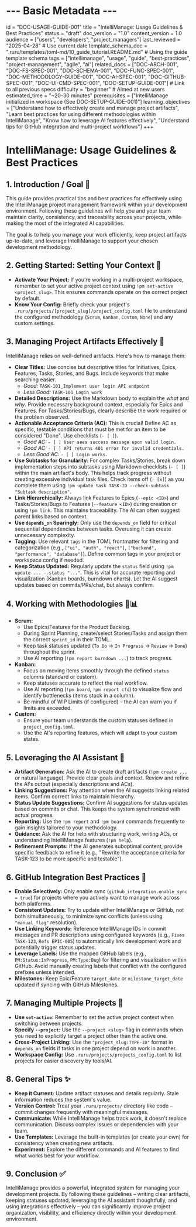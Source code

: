 # --- Basic Metadata ---
id = "DOC-USAGE-GUIDE-001"
title = "IntelliManage: Usage Guidelines & Best Practices"
status = "draft"
doc_version = "1.0"
content_version = 1.0
audience = ["users", "developers", "project_managers"]
last_reviewed = "2025-04-28" # Use current date
template_schema_doc = ".ruru/templates/toml-md/10_guide_tutorial.README.md" # Using the guide template schema
tags = ["intellimanage", "usage", "guide", "best-practices", "project-management", "agile", "ai"]
related_docs = ["DOC-ARCH-001", "DOC-FS-SPEC-001", "DOC-SCHEMA-001", "DOC-FUNC-SPEC-001", "DOC-METHODOLOGY-GUIDE-001", "DOC-AI-SPEC-001", "DOC-GITHUB-SPEC-001", "DOC-UI-CMD-SPEC-001", "DOC-SETUP-GUIDE-001"] # Link to all previous specs
difficulty = "beginner" # Aimed at new users
estimated_time = "~20-30 minutes"
prerequisites = ["IntelliManage initialized in workspace (See DOC-SETUP-GUIDE-001)"]
learning_objectives = ["Understand how to effectively create and manage project artifacts", "Learn best practices for using different methodologies within IntelliManage", "Know how to leverage AI features effectively", "Understand tips for GitHub integration and multi-project workflows"]
+++

# IntelliManage: Usage Guidelines & Best Practices

## 1. Introduction / Goal 🎯

This guide provides practical tips and best practices for effectively using the IntelliManage project management framework within your development environment. Following these guidelines will help you and your team maintain clarity, consistency, and traceability across your projects, while making the most of the integrated AI capabilities.

The goal is to help you manage your work efficiently, keep project artifacts up-to-date, and leverage IntelliManage to support your chosen development methodology.

## 2. Getting Started: Setting Your Context 📌

*   **Activate Your Project:** If you're working in a multi-project workspace, remember to set your active project context using `!pm set-active <project_slug>`. This ensures commands operate on the correct project by default.
*   **Know Your Config:** Briefly check your project's `.ruru/projects/[project_slug]/project_config.toml` file to understand the configured methodology (`Scrum`, `Kanban`, `Custom`, `None`) and any custom settings.

## 3. Managing Project Artifacts Effectively 📝

IntelliManage relies on well-defined artifacts. Here's how to manage them:

*   **Clear Titles:** Use concise but descriptive titles for Initiatives, Epics, Features, Tasks, Stories, and Bugs. Include keywords that make searching easier.
    *   *Good:* `TASK-101_Implement user login API endpoint`
    *   *Less Good:* `TASK-101_Login work`
*   **Detailed Descriptions:** Use the Markdown body to explain the *what* and *why*. Provide necessary background context, especially for Epics and Features. For Tasks/Stories/Bugs, clearly describe the work required or the problem observed.
*   **Actionable Acceptance Criteria (AC):** This is crucial! Define AC as specific, testable conditions that must be met for an item to be considered "Done". Use checklists (`- [ ]`).
    *   *Good AC:* `- [ ] User sees success message upon valid login.`
    *   *Good AC:* `- [ ] API returns 401 error for invalid credentials.`
    *   *Less Good AC:* `- [ ] Login works.`
*   **Use Subtasks for Granularity:** For complex Tasks/Stories, break down implementation steps into subtasks using Markdown checklists (`- [ ]`) within the main artifact's body. This helps track progress without creating excessive individual task files. Check items off (`- [x]`) as you complete them using `!pm update task TASK-ID --check-subtask "Subtask description"`.
*   **Link Hierarchically:** Always link Features to Epics (`--epic <ID>`) and Tasks/Stories/Bugs to Features (`--feature <ID>`) during creation or using `!pm link`. This maintains traceability. The AI can often suggest parent links based on context.
*   **Use `depends_on` Sparingly:** Only use the `depends_on` field for critical sequential dependencies between tasks. Overusing it can create unnecessary complexity.
*   **Tagging:** Use relevant `tags` in the TOML frontmatter for filtering and categorization (e.g., `["ui", "auth", "react"]`, `["backend", "performance", "database"]`). Define common tags in your project or workspace config if needed.
*   **Keep Status Updated:** Regularly update the `status` field using `!pm update ... --status "..."`. This is vital for accurate reporting and visualization (Kanban boards, burndown charts). Let the AI suggest updates based on commits/PRs/chat, but always confirm.

## 4. Working with Methodologies 🔄📊

*   **Scrum:**
    *   Use Epics/Features for the Product Backlog.
    *   During Sprint Planning, create/select Stories/Tasks and assign them the correct `sprint_id` in their TOML.
    *   Keep task statuses updated (`To Do` -> `In Progress` -> `Review` -> `Done`) throughout the sprint.
    *   Use AI reporting (`!pm report burndown ...`) to track progress.
*   **Kanban:**
    *   Focus on moving items smoothly through the defined `status` columns (standard or custom).
    *   Keep statuses accurate to reflect the real workflow.
    *   Use AI reporting (`!pm board`, `!pm report cfd`) to visualize flow and identify bottlenecks (items stuck in a column).
    *   Be mindful of WIP Limits (if configured) – the AI can warn you if limits are exceeded.
*   **Custom:**
    *   Ensure your team understands the custom statuses defined in `project_config.toml`.
    *   Use the AI's reporting features, which will adapt to your custom states.

## 5. Leveraging the AI Assistant 🤖

*   **Artifact Generation:** Ask the AI to create draft artifacts (`!pm create ...` or natural language). Provide clear goals and context. Review and refine the AI's output (especially descriptions and ACs).
*   **Linking Suggestions:** Pay attention when the AI suggests linking related items. Confirm correct links to maintain hierarchy.
*   **Status Update Suggestions:** Confirm AI suggestions for status updates based on commits or chat. This keeps the system synchronized with actual progress.
*   **Reporting:** Use the `!pm report` and `!pm board` commands frequently to gain insights tailored to your methodology.
*   **Guidance:** Ask the AI for help with structuring work, writing ACs, or understanding IntelliManage features (`!pm help`).
*   **Refinement Prompts:** If the AI generates suboptimal content, provide specific feedback to refine it (e.g., "Rewrite the acceptance criteria for TASK-123 to be more specific and testable").

## 6. GitHub Integration Best Practices 🔗

*   **Enable Selectively:** Only enable sync (`github_integration.enable_sync = true`) for projects where you actively want to manage work across both platforms.
*   **Consistent Updates:** Try to update either IntelliManage *or* GitHub, not both simultaneously, to minimize sync conflicts (unless using `"manual_flag"` resolution).
*   **Use Linking Keywords:** Reference IntelliManage IDs in commit messages and PR descriptions using configured keywords (e.g., `Fixes TASK-123`, `Refs EPIC-005`) to automatically link development work and potentially trigger status updates.
*   **Leverage Labels:** Use the mapped GitHub labels (e.g., `PM:Status:InProgress`, `PM:Type:Bug`) for filtering and visualization within GitHub. Avoid manually creating labels that conflict with the configured prefixes unless intended.
*   **Milestones:** Keep Epic/Feature `target_date` or `milestone_target_date` updated if syncing with GitHub Milestones.

## 7. Managing Multiple Projects 🏢

*   **Use `set-active`:** Remember to set the active project context when switching between projects.
*   **Specify `--project`:** Use the `--project <slug>` flag in commands when you need to explicitly target a project other than the active one.
*   **Cross-Project Linking:** Use the `"project_slug:TYPE-ID"` format in `depends_on` fields if tasks in one project depend on work in another.
*   **Workspace Config:** Use `.ruru/projects/projects_config.toml` to list projects for easier discovery by tools/AI.

## 8. General Tips ✨

*   **Keep it Current:** Update artifact statuses and details regularly. Stale information reduces the system's value.
*   **Version Control:** Treat your `.ruru/projects/` directory like code – commit changes frequently with meaningful messages.
*   **Communicate:** While IntelliManage helps track work, it doesn't replace communication. Discuss complex issues or dependencies with your team.
*   **Use Templates:** Leverage the built-in templates (or create your own) for consistency when creating new artifacts.
*   **Experiment:** Explore the different commands and AI features to find what works best for your workflow.

## 9. Conclusion ✅

IntelliManage provides a powerful, integrated system for managing your development projects. By following these guidelines – writing clear artifacts, keeping statuses updated, leveraging the AI assistant thoughtfully, and using integrations effectively – you can significantly improve project organization, visibility, and efficiency directly within your development environment.